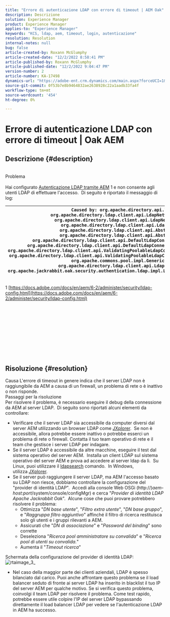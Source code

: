 ```yaml
---
title: "Errore di autenticazione LDAP con errore di timeout | AEM Oak"
description: Descrizione
solution: Experience Manager
product: Experience Manager
applies-to: "Experience Manager"
keywords: "KCS, ldap, aem, timeout, login, autenticazione"
resolution: Resolution
internal-notes: null
bug: false
article-created-by: Roxann McGlumphy
article-created-date: "12/2/2022 8:58:41 PM"
article-published-by: Roxann McGlumphy
article-published-date: "12/2/2022 9:04:47 PM"
version-number: 2
article-number: KA-17498
dynamics-url: "https://adobe-ent.crm.dynamics.com/main.aspx?forceUCI=1&pagetype=entityrecord&etn=knowledgearticle&id=9d3b3e19-8472-ed11-9561-6045bd006079"
source-git-commit: 0f53b7e8b9464832ae2638928c22a1aadb33fa4f
workflow-type: tm+mt
source-wordcount: '454'
ht-degree: 0%

---
```


# Errore di autenticazione LDAP con errore di timeout | Oak AEM

## Descrizione {#description}

<br>Problema<br><br>
Hai configurato [Autenticazione LDAP tramite AEM](https://docs.adobe.com/docs/en/aem/6-2/administer/security/ldap-config.html) 1 e non consente agli utenti LDAP di effettuare l&#39;accesso.  Di seguito è riportato il messaggio di log:


| `Caused by: org.apache.directory.api.ldap.model.exception.LdapException: TimeOut occurred``at org.apache.directory.ldap.client.api.LdapNetworkConnection.writeRequest(LdapNetworkConnection.java:4106)``at org.apache.directory.ldap.client.api.LdapNetworkConnection.bindAsync(LdapNetworkConnection.java:1290)``at org.apache.directory.ldap.client.api.LdapNetworkConnection.bind(LdapNetworkConnection.java:1188)``at org.apache.directory.ldap.client.api.AbstractLdapConnection.bind(AbstractLdapConnection.java:127)``at org.apache.directory.ldap.client.api.AbstractLdapConnection.bind(AbstractLdapConnection.java:112)``at org.apache.directory.ldap.client.api.DefaultLdapConnectionFactory.bindConnection(DefaultLdapConnectionFactory.java:64)``at org.apache.directory.ldap.client.api.DefaultLdapConnectionFactory.newLdapConnection(DefaultLdapConnectionFactory.java:107)``at org.apache.directory.ldap.client.api.ValidatingPoolableLdapConnectionFactory.makeObject(ValidatingPoolableLdapConnectionFactory.java:133)``at org.apache.directory.ldap.client.api.ValidatingPoolableLdapConnectionFactory.makeObject(ValidatingPoolableLdapConnectionFactory.java:59)``at org.apache.commons.pool.impl.GenericObjectPool.borrowObject(GenericObjectPool.java:1188)``at org.apache.directory.ldap.client.api.LdapConnectionPool.getConnection(LdapConnectionPool.java:123)``at org.apache.jackrabbit.oak.security.authentication.ldap.impl.LdapIdentityProvider.connect(LdapIdentityProvider.java:771)``... 57 common frames omitted` |
| --- |


1 [https://docs.adobe.com/docs/en/aem/6-2/administer/security/ldap-config.html](https://docs.adobe.com/docs/en/aem/6-2/administer/security/ldap-config.html)
<br><br><br><br> <br><br><br><br><br> <br><br>

## Risoluzione {#resolution}


Causa L&#39;errore di timeout in genere indica che il server LDAP non è raggiungibile da AEM a causa di un firewall, un problema di rete o è inattivo o non risponde.
<br>Passaggi per la risoluzione<br>
Per risolvere il problema, è necessario eseguire il debug della connessione da AEM al server LDAP.  Di seguito sono riportati alcuni elementi da controllare:

- Verificare che il server LDAP sia accessibile da computer diversi dal server AEM utilizzando un browser LDAP come [JXplorer](http://jxplorer.org/).  Se non è accessibile, allora potrebbe essere inattivo o potrebbe esserci un problema di rete o firewall. Contatta il tuo team operativo di rete e il team che gestisce i server LDAP per indagare.
- Se il server LDAP è accessibile da altre macchine, eseguire il test dal sistema operativo del server AEM.  Installa un client LDAP sul sistema operativo del server AEM e prova ad accedere al server ldap da lì.  Su Linux, puoi utilizzare il [ldapsearch](https://access.redhat.com/documentation/en-US/Red_Hat_Directory_Server/8.2/html/Administration_Guide/Examples-of-common-ldapsearches.html) comando.  In Windows, utilizza [JXplorer](http://jxplorer.org/).
- Se il server può raggiungere il server LDAP, ma AEM l&#39;accesso basato su LDAP non riesce, dobbiamo controllare la configurazione del &quot;provider di identità LDAP&quot;.  Accedi alla console Web OSGi (http://)*aem-host:port*/system/console/configMgr) e cerca &quot;*Provider di identità LDAP Apache Jackrabbit Oak*&quot;.  Alcune cose che puoi provare potrebbero risolvere il problema:
   - Ottimizza &quot;*DN base utente*&quot;, &quot;*Filtro extra utente*&quot;, &quot;*DN base gruppo*&quot;, e &quot;*Raggruppa filtro aggiuntivo*&quot; affinché il filtro di ricerca restituisca solo gli utenti e i gruppi rilevanti a AEM.
   - Assicurati che &quot;*DN di associazione*&quot; e &quot;*Password del binding*&quot; sono corrette
   - Deseleziona &quot;*Ricerca pool amministratore su convalida*&quot; e &quot;*Ricerca pool di utenti su convalida.*&quot;
   - Aumenta il &quot;*Timeout ricerca*&quot;


Schermata della configurazione del provider di identità LDAP:
![rtaimage_3_](https://helpx.adobe.com/content/dam/help/en/experience-manager/kb/LDAP-error/jcr%3acontent/main-pars/image/rtaimage_3_.png "rtaimage_3_")
- Nel caso della maggior parte dei clienti aziendali, LDAP è spesso bilanciato dal carico. Puoi anche affrontare questo problema se il load balancer seduto di fronte ai server LDAP ha inserito in blacklist il tuo IP del server AEM per qualche motivo. Se si verifica questo problema, coinvolgi il team LDAP per risolvere il problema. Come test rapido, potrebbe essere utile colpire l&#39;IP del server LDAP bypassando direttamente il load balancer LDAP per vedere se l&#39;autenticazione LDAP in AEM ha successo.

